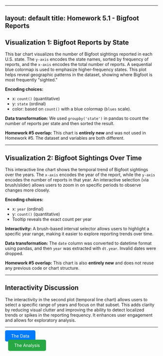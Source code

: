 
---
layout: default
title: Homework 5.1 - Bigfoot Reports
---

## Visualization 1: Bigfoot Reports by State

This bar chart visualizes the number of Bigfoot sightings reported in each U.S. state. The `y-axis` encodes the state names, sorted by frequency of reports, and the `x-axis` encodes the total number of reports. A sequential blue colormap is used to emphasize higher-frequency states. This plot helps reveal geographic patterns in the dataset, showing where Bigfoot is most frequently "sighted."

**Encoding choices:** 
- x: `count()` (quantitative) 
- y: `state` (ordinal) 
- color: based on `count()` with a blue colormap (`blues` scale).

**Data transformation:** We used `groupby('state')` in pandas to count the number of reports per state and then sorted the result.

**Homework #5 overlap:** This chart is **entirely new** and was not used in Homework #5. The dataset and variables are both different.

---

## Visualization 2: Bigfoot Sightings Over Time

This interactive line chart shows the temporal trend of Bigfoot sightings over the years. The `x-axis` encodes the year of the report, while the `y-axis` encodes the number of reports in that year. An interactive selection (via brush/slider) allows users to zoom in on specific periods to observe changes more closely.

**Encoding choices:**
- x: `year` (ordinal)
- y: `count()` (quantitative)
- Tooltip reveals the exact count per year

**Interactivity:** A brush-based interval selector allows users to highlight a specific year range, making it easier to explore reporting trends over time.

**Data transformation:** The `date` column was converted to datetime format using pandas, and then `year` was extracted with `dt.year`. Invalid dates were dropped.

**Homework #5 overlap:** This chart is also **entirely new** and does not reuse any previous code or chart structure.

---

## Interactivity Discussion

The interactivity in the second plot (temporal line chart) allows users to select a specific range of years and focus on that subset. This adds clarity by reducing visual clutter and improving the ability to detect localized trends or spikes in the reporting frequency. It enhances user engagement and allows for exploratory analysis.

---

<div style="margin-top: 20px;">
  <a href="https://raw.githubusercontent.com/UIUC-iSchool-DataViz/is445_data/main/bfro_reports_fall2022.csv" 
     target="_blank" 
     style="padding:10px 20px; background-color:#007bff; color:white; text-decoration:none; border-radius:5px;">
     The Data
  </a>

  <a href="https://github.com/LantingFang/hw5/blob/main/hw5_notebook.ipynb" 
     target="_blank" 
     style="padding:10px 20px; background-color:#28a745; color:white; text-decoration:none; border-radius:5px; margin-left: 10px;">
     The Analysis
  </a>
</div>
